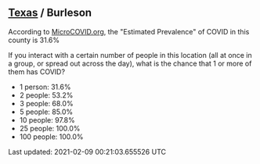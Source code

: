
## [Texas](/united-states/texas) / Burleson

According to [MicroCOVID.org](http://microcovid.org),
the "Estimated Prevalence" of COVID in this county is 31.6%

If you interact with a certain number of people in this location
(all at once in a group, or spread out across the day), what is the chance that
1 or more of them has COVID?

- 1 person: 31.6%
- 2 people: 53.2%
- 3 people: 68.0%
- 5 people: 85.0%
- 10 people: 97.8%
- 25 people: 100.0%
- 100 people: 100.0%

Last updated: 2021-02-09 00:21:03.655526 UTC
